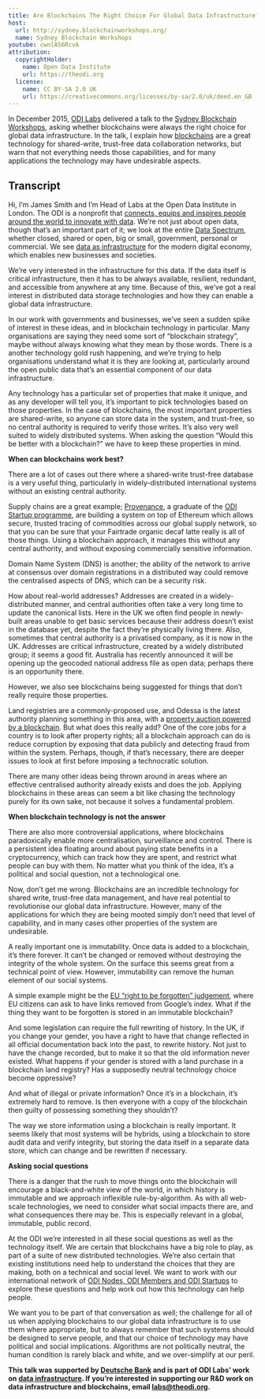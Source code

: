 ```yaml
---
title: Are Blockchains The Right Choice For Global Data Infrastructure?
host:
  url: http://sydney.blockchainworkshops.org/
  name: Sydney Blockchain Workshops
youtube: cwnlAS6RcvA
attribution:
  copyrightHolder:
    name: Open Data Institute
    url: https://theodi.org
  license:
    name: CC BY-SA 2.0 UK
    url: https://creativecommons.org/licenses/by-sa/2.0/uk/deed.en_GB
---
```

In December 2015, [ODI Labs](https://theodi.org/labs) delivered a talk to the [Sydney Blockchain Workshops](http://sydney.blockchainworkshops.org/), asking whether blockchains were always the right choice for global data infrastructure. In the talk, I explain how [blockchains](http://theodi.org/blog/data-infrastructure-technology-blockchains) are a great technology for shared-write, trust-free data collaboration networks, but warn that not everything needs those capabilities, and for many applications the technology may have undesirable aspects.

## Transcript

Hi, I’m James Smith and I’m Head of Labs at the Open Data Institute in London. The ODI is a nonprofit that [connects, equips and inspires people around the world to innovate with data](http://theodi.org/about). We’re not just about open data, though that’s an important part of it; we look at the entire [Data Spectrum](http://theodi.org/data-spectrum), whether closed, shared or open, big or small, government, personal or commercial. We see [data as infrastructure](http://theodi.org/data-infrastructure) for the modern digital economy, which enables new businesses and societies.

We’re very interested in the infrastructure for this data. If the data itself is critical infrastructure, then it has to be always available, resilient, redundant, and accessible from anywhere at any time. Because of this, we’ve got a real interest in distributed data storage technologies and how they can enable a global data infrastructure.

In our work with governments and businesses, we’ve seen a sudden spike of interest in these ideas, and in blockchain technology in particular. Many organisations are saying they need some sort of “blockchain strategy”, maybe without always knowing what they mean by those words. There is a another technology gold rush happening, and we’re trying to help organisations understand what it is they are looking at, particularly around the open public data that’s an essential component of our data infrastructure.

Any technology has a particular set of properties that make it unique, and as any developer will tell you, it’s important to pick technologies based on those properties. In the case of blockchains, the most important properties are shared-write, so anyone can store data in the system, and trust-free, so no central authority is required to verify those writes. It’s also very well suited to widely distributed systems. When asking the question “Would this be better with a blockchain?” we have to keep these properties in mind.

**When can blockchains work best?**

There are a lot of cases out there where a shared-write trust-free database is a very useful thing, particularly in widely-distributed international systems without an existing central authority.

Supply chains are a great example; [Provenance](https://theodi.org/start-ups/provenance), a graduate of the [ODI Startup programme](http://theodi.org/odi-startup-programme), are building a system on top of Ethereum which allows secure, trusted tracing of commodities across our global supply network, so that you can be sure that your Fairtrade organic decaf latte really is all of those things. Using a blockchain approach, it manages this without any central authority, and without exposing commercially sensitive information.

Domain Name System (DNS) is another; the ability of the network to arrive at consensus over domain registrations in a distributed way could remove the centralised aspects of DNS, which can be a security risk.

How about real-world addresses? Addresses are created in a widely-distributed manner, and central authorities often take a very long time to update the canonical lists. Here in the UK we often find people in newly-built areas unable to get basic services because their address doesn’t exist in the database yet, despite the fact they’re physically living there. Also, sometimes that central authority is a privatised company, as it is now in the UK. Addresses are critical infrastructure, created by a widely distributed group; it seems a good fit. Australia has recently announced it will be opening up the geocoded national address file as open data; perhaps there is an opportunity there.

However, we also see blockchains being suggested for things that don’t really require those properties.

Land registries are a commonly-proposed use, and Odessa is the latest authority planning something in this area, with a [property auction powered by a blockchain](http://cointelegraph.com/news/first-blockchain-powered-government-to-launch-in-odessa-ukraine). But what does this really add? One of the core jobs for a country is to look after property rights; all a blockchain approach can do is reduce corruption by exposing that data publicly and detecting fraud from within the system. Perhaps, though, if that’s necessary, there are deeper issues to look at first before imposing a technocratic solution.

There are many other ideas being thrown around in areas where an effective centralised authority already exists and does the job. Applying blockchains in these areas can seem a bit like chasing the technology purely for its own sake, not because it solves a fundamental problem.

**When blockchain technology is not the answer**

There are also more controversial applications, where blockchains paradoxically enable more centralisation, surveillance and control. There is a persistent idea floating around about paying state benefits in a cryptocurrency, which can track how they are spent, and restrict what people can buy with them. No matter what you think of the idea, it’s a political and social question, not a technological one.

Now, don’t get me wrong. Blockchains are an incredible technology for shared write, trust-free data management, and have real potential to revolutionise our global data infrastructure. However, many of the applications for which they are being mooted simply don’t need that level of capability, and in many cases other properties of the system are undesirable.

A really important one is immutability. Once data is added to a blockchain, it’s there forever. It can’t be changed or removed without destroying the integrity of the whole system. On the surface this seems great from a technical point of view. However, immutability can remove the human element of our social systems.

A simple example might be the [EU “right to be forgotten” judgement](http://ec.europa.eu/justice/data-protection/files/factsheets/factsheet_data_protection_en.pdf), where EU citizens can ask to have links removed from Google’s index. What if the thing they want to be forgotten is stored in an immutable blockchain?

And some legislation can require the full rewriting of history. In the UK, if you change your gender, you have a right to have that change reflected in all official documentation back into the past, to rewrite history. Not just to have the change recorded, but to make it so that the old information never existed. What happens if your gender is stored with a land purchase in a blockchain land registry? Has a supposedly neutral technology choice become oppressive?

And what of illegal or private information? Once it’s in a blockchain, it’s extremely hard to remove. Is then everyone with a copy of the blockchain then guilty of possessing something they shouldn’t?

The way we store information using a blockchain is really important. It seems likely that most systems will be hybrids, using a blockchain to store audit data and verify integrity, but storing the data itself in a separate data store, which can change and be rewritten if necessary.

**Asking social questions**

There is a danger that the rush to move things onto the blockchain will encourage a black-and-white view of the world, in which history is immutable and we approach inflexible rule-by-algorithm. As with all web-scale technologies, we need to consider what social impacts there are, and what consequences there may be. This is especially relevant in a global, immutable, public record.

At the ODI we’re interested in all these social questions as well as the technology itself. We are certain that blockchains have a big role to play, as part of a suite of new distributed technologies. We’re also certain that existing institutions need help to understand the choices that they are making, both on a technical and social level. We want to work with our international network of [ODI Nodes, ODI Members and ODI Startups](http://theodi.org/our-network) to explore these questions and help work out how this technology can help people.

We want you to be part of that conversation as well; the challenge for all of us when applying blockchains to our global data infrastructure is to use them where appropriate, but to always remember that such systems should be designed to serve people, and that our choice of technology may have political and social implications. Algorithms are not politically neutral, the human condition is rarely black and white, and we over-simplify at our peril.

**This talk was supported by [Deutsche Bank](https://www.db.com/company/index.htm) and is part of ODI Labs’ work on [data infrastructure](http://theodi.org/data-infrastructure). If you’re interested in supporting our R&D work on data infrastructure and blockchains, email [labs@theodi.org](mailto:labs@theodi.org).**
